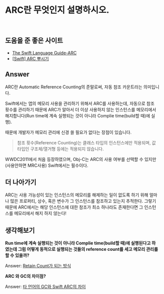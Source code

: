 # ARC란 무엇인지 설명하시오.


<br>

## 도움을 준 좋은 사이트
* [The Swift Language Guide-ARC](https://jusung.gitbook.io/the-swift-language-guide/language-guide/23-automatic-reference-counting)
* [[Swift] ARC 뿌시기](https://sujinnaljin.medium.com/ios-arc-뿌시기-9b3e5dc23814)


## Answer

ARC란 Automatic Reference Counting의 준말로써, 자동 참조 카운트라는 의미입니다. 

Swift에서는 앱의 메모리 사용을 관리하기 위해서 ARC를 사용하는데, 자동으로 참조 횟수를 관리하기 때문에 ARC가 알아서 더 이상 사용하지 않는 인스턴스를 메모리에서 해지합니다(Run time에 계속 실행되는 것이 아니라 Complie time(build할 때)에 실행).

때문에 개발자가 메모리 관리에 신경 쓸 필요가 없다는 장점이 있습니다.
> 참조 횟수(Reference Counting)는 클래스 타입의 인스턴스에만 적용되며, 값 타입인 구조체/열거형 등에는 적용되지 않습니다.

WWDC2011에서 처음 등장하였으며, Obj-C는 ARC의 사용 여부를 선택할 수 있지만(사용안하면 MRC사용) Swift에서는 필수이다.

## 더 나아가기

ARC는 사용 가능성이 있는 인스턴스의 메모리를 해제하는 일이 없도록 하기 위해 얼마나 많은 프로퍼티, 상수, 혹은 변수가 그 인스턴스를 참조하고 있는지 추적한다. 그렇기 때문에 ARC에서는 해당 인스턴스에 대한 참조가 최소 하나라도 존재한다면 그 인스턴스를 메모리에서 해지 하지 않는다!

## 생각해보기 

**Run time에 계속 실행되는 것이 아니라 Complie time(build할 때)에 실행된다고 하였는데 그럼 어떻게 동적으로 실행되는 것들의 reference count를 세고 메모리 관리를 할 수 있을까?**

Answer: [Retain Count가 되는 방식](./Reference-count-in-ARC.md)  


**ARC 와 GC의 차이점?**

Answer: [타 언어의 GC와 Swift ARC의 차이](https://sihyungyou.github.io/iOS-GC-vs-ARC/)